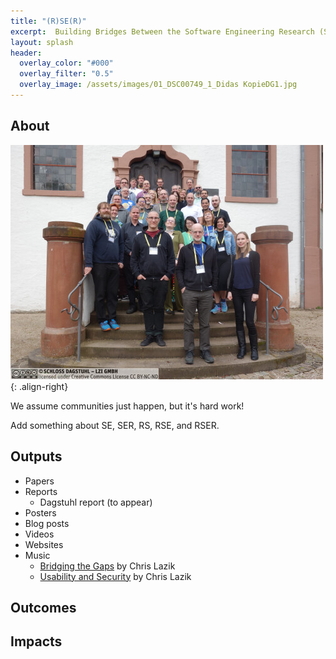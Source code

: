 ```yaml
---
title: "(R)SE(R)"
excerpt:  Building Bridges Between the Software Engineering Research (SER) and Research Software Engineering (RSE) Communities
layout: splash
header:
  overlay_color: "#000"
  overlay_filter: "0.5"
  overlay_image: /assets/images/01_DSC00749_1_Didas KopieDG1.jpg
---
```

## About

![Participants in Dagstuhl Seminar 24161](/assets/images/24161.02.s.jpg){: .align-right}

We assume communities just happen, but it's hard work!

Add something about SE, SER, RS, RSE, and RSER.

## Outputs

* Papers
* Reports
  - Dagstuhl report (to appear)
* Posters
* Blog posts
* Videos
* Websites
* Music
  - [Bridging the Gaps](/assets/music/Bridging%20the%20Gaps.mp3) by Chris Lazik
  - [Usability and Security](/assets/music/Usability%20and%20Security.mp3) by Chris Lazik

## Outcomes

## Impacts
